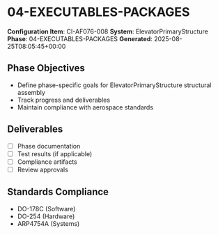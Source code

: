 # 04-EXECUTABLES-PACKAGES

**Configuration Item**: CI-AF076-008
**System**: ElevatorPrimaryStructure
**Phase**: 04-EXECUTABLES-PACKAGES
**Generated**: 2025-08-25T08:05:45+00:00

## Phase Objectives
- Define phase-specific goals for ElevatorPrimaryStructure structural assembly
- Track progress and deliverables
- Maintain compliance with aerospace standards

## Deliverables
- [ ] Phase documentation
- [ ] Test results (if applicable)
- [ ] Compliance artifacts
- [ ] Review approvals

## Standards Compliance
- DO-178C (Software)
- DO-254 (Hardware)
- ARP4754A (Systems)

